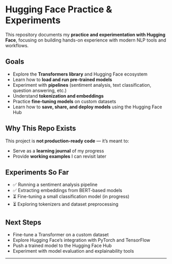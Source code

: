 # Hugging Face Practice & Experiments

This repository documents my **practice and experimentation with Hugging Face**, focusing on building hands-on experience with modern NLP tools and workflows.

## Goals
- Explore the **Transformers library** and Hugging Face ecosystem  
- Learn how to **load and run pre-trained models**  
- Experiment with **pipelines** (sentiment analysis, text classification, question answering, etc.)  
- Understand **tokenization and embeddings**  
- Practice **fine-tuning models** on custom datasets  
- Learn how to **save, share, and deploy models** using the Hugging Face Hub  

## Why This Repo Exists
This project is **not production-ready code** — it’s meant to:
- Serve as a **learning journal** of my progress  
- Provide **working examples** I can revisit later  


## Experiments So Far
- ✅ Running a sentiment analysis pipeline  
- ✅ Extracting embeddings from BERT-based models  
- ⏳ Fine-tuning a small classification model (in progress)  
- ⏳ Exploring tokenizers and dataset preprocessing  

## Next Steps
- Fine-tune a Transformer on a custom dataset  
- Explore Hugging Face’s integration with PyTorch and TensorFlow  
- Push a trained model to the Hugging Face Hub  
- Experiment with model evaluation and explainability tools  

---
